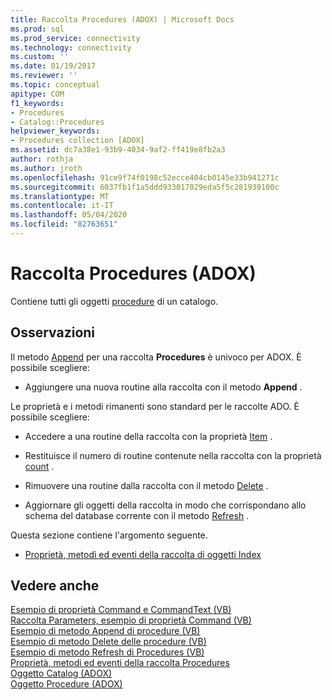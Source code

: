 ```yaml
---
title: Raccolta Procedures (ADOX) | Microsoft Docs
ms.prod: sql
ms.prod_service: connectivity
ms.technology: connectivity
ms.custom: ''
ms.date: 01/19/2017
ms.reviewer: ''
ms.topic: conceptual
apitype: COM
f1_keywords:
- Procedures
- Catalog::Procedures
helpviewer_keywords:
- Procedures collection [ADOX]
ms.assetid: dc7a38e1-93b9-4034-9af2-ff419e8fb2a3
author: rothja
ms.author: jroth
ms.openlocfilehash: 91ce9f74f0198c52ecce404cb0145e33b941271c
ms.sourcegitcommit: 6037fb1f1a5ddd933017029eda5f5c281939100c
ms.translationtype: MT
ms.contentlocale: it-IT
ms.lasthandoff: 05/04/2020
ms.locfileid: "82763651"
---
```

# <a name="procedures-collection-adox"></a>Raccolta Procedures (ADOX)
Contiene tutti gli oggetti [procedure](../../../ado/reference/adox-api/procedure-object-adox.md) di un catalogo.  
  
## <a name="remarks"></a>Osservazioni  
 Il metodo [Append](../../../ado/reference/adox-api/append-method-adox-procedures.md) per una raccolta **Procedures** è univoco per ADOX. È possibile scegliere:  
  
-   Aggiungere una nuova routine alla raccolta con il metodo **Append** .  
  
 Le proprietà e i metodi rimanenti sono standard per le raccolte ADO. È possibile scegliere:  
  
-   Accedere a una routine della raccolta con la proprietà [Item](../../../ado/reference/ado-api/item-property-ado.md) .  
  
-   Restituisce il numero di routine contenute nella raccolta con la proprietà [count](../../../ado/reference/ado-api/count-property-ado.md) .  
  
-   Rimuovere una routine dalla raccolta con il metodo [Delete](../../../ado/reference/adox-api/delete-method-adox-collections.md) .  
  
-   Aggiornare gli oggetti della raccolta in modo che corrispondano allo schema del database corrente con il metodo [Refresh](../../../ado/reference/ado-api/refresh-method-ado.md) .  
  
 Questa sezione contiene l'argomento seguente.  
  
-   [Proprietà, metodi ed eventi della raccolta di oggetti Index](../../../ado/reference/adox-api/indexes-collection-properties-methods-and-events.md)  
  
## <a name="see-also"></a>Vedere anche  
 [Esempio di proprietà Command e CommandText (VB)](../../../ado/reference/adox-api/command-and-commandtext-properties-example-vb.md)   
 [Raccolta Parameters, esempio di proprietà Command (VB)](../../../ado/reference/adox-api/parameters-collection-command-property-example-vb.md)   
 [Esempio di metodo Append di procedure (VB)](../../../ado/reference/adox-api/procedures-append-method-example-vb.md)   
 [Esempio di metodo Delete delle procedure (VB)](../../../ado/reference/adox-api/procedures-delete-method-example-vb.md)   
 [Esempio di metodo Refresh di Procedures (VB)](../../../ado/reference/adox-api/procedures-refresh-method-example-vb.md)   
 [Proprietà, metodi ed eventi della raccolta Procedures](../../../ado/reference/adox-api/procedures-collection-properties-methods-and-events.md)   
 [Oggetto Catalog (ADOX)](../../../ado/reference/adox-api/catalog-object-adox.md)   
 [Oggetto Procedure (ADOX)](../../../ado/reference/adox-api/procedure-object-adox.md)
